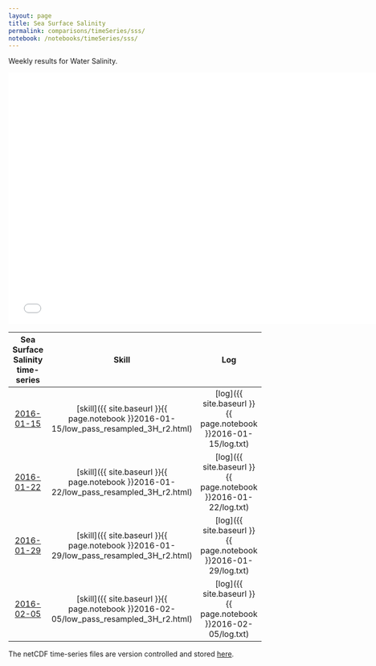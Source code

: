 ```yaml
---
layout: page
title: Sea Surface Salinity
permalink: comparisons/timeSeries/sss/
notebook: /notebooks/timeSeries/sss/
---
```


Weekly results for Water Salinity.

<iframe width="750" height="500" frameBorder="0" src="{{ site.baseurl }}{{ page.notebook }}2016-02-05/mapa.html" name="iframe"> <p>Your browser does not support iframes.</p> </iframe>


| Sea Surface Salinity time-series                                                                   | Skill                                                                | Log                                                            |
|:--------------------------------------------------------------------------------------------------:|:--------------------------------------------------------------------:|:--------------------------------------------------------------:|
| <a href="{{ site.baseurl }}{{ page.notebook }}2016-01-15/mapa.html" target="iframe">2016-01-15</a> | [skill]({{ site.baseurl }}{{ page.notebook }}2016-01-15/low_pass_resampled_3H_r2.html)  | [log]({{ site.baseurl }}{{ page.notebook }}2016-01-15/log.txt) |
| <a href="{{ site.baseurl }}{{ page.notebook }}2016-01-22/mapa.html" target="iframe">2016-01-22</a> | [skill]({{ site.baseurl }}{{ page.notebook }}2016-01-22/low_pass_resampled_3H_r2.html)  | [log]({{ site.baseurl }}{{ page.notebook }}2016-01-22/log.txt) |
| <a href="{{ site.baseurl }}{{ page.notebook }}2016-01-29/mapa.html" target="iframe">2016-01-29</a> | [skill]({{ site.baseurl }}{{ page.notebook }}2016-01-29/low_pass_resampled_3H_r2.html)  | [log]({{ site.baseurl }}{{ page.notebook }}2016-01-29/log.txt) |
| <a href="{{ site.baseurl }}{{ page.notebook }}2016-02-05/mapa.html" target="iframe">2016-02-05</a> | [skill]({{ site.baseurl }}{{ page.notebook }}2016-02-05/low_pass_resampled_3H_r2.html)  | [log]({{ site.baseurl }}{{ page.notebook }}2016-02-05/log.txt) |

The netCDF time-series files are version controlled and stored [here](https://github.com/SECOORA/skill_score/tree/gh-pages/notebooks/timeSeries/sss).

